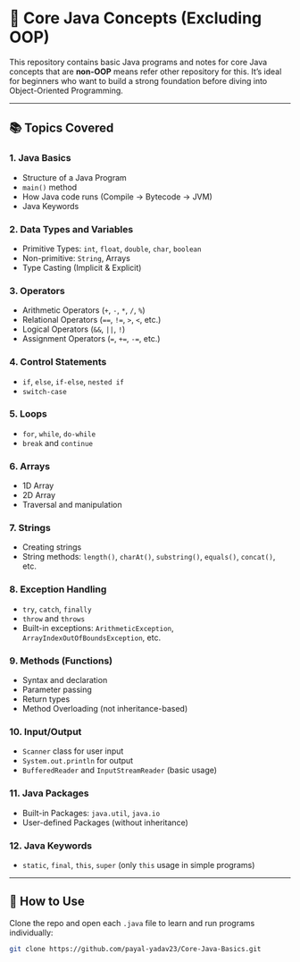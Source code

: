# 🌟 Core Java Concepts (Excluding OOP)

This repository contains basic Java programs and notes for core Java concepts that are **non-OOP** means refer other repository for this. It’s ideal for beginners who want to build a strong foundation before diving into Object-Oriented Programming.

---

## 📚 Topics Covered

### 1. **Java Basics**
- Structure of a Java Program
- `main()` method
- How Java code runs (Compile → Bytecode → JVM)
- Java Keywords

### 2. **Data Types and Variables**
- Primitive Types: `int`, `float`, `double`, `char`, `boolean`
- Non-primitive: `String`, Arrays
- Type Casting (Implicit & Explicit)

### 3. **Operators**
- Arithmetic Operators (`+`, `-`, `*`, `/`, `%`)
- Relational Operators (`==`, `!=`, `>`, `<`, etc.)
- Logical Operators (`&&`, `||`, `!`)
- Assignment Operators (`=`, `+=`, `-=`, etc.)

### 4. **Control Statements**
- `if`, `else`, `if-else`, `nested if`
- `switch-case`

### 5. **Loops**
- `for`, `while`, `do-while`
- `break` and `continue`

### 6. **Arrays**
- 1D Array
- 2D Array
- Traversal and manipulation

### 7. **Strings**
- Creating strings
- String methods: `length()`, `charAt()`, `substring()`, `equals()`, `concat()`, etc.

### 8. **Exception Handling**
- `try`, `catch`, `finally`
- `throw` and `throws`
- Built-in exceptions: `ArithmeticException`, `ArrayIndexOutOfBoundsException`, etc.

### 9. **Methods (Functions)**
- Syntax and declaration
- Parameter passing
- Return types
- Method Overloading (not inheritance-based)

### 10. **Input/Output**
- `Scanner` class for user input
- `System.out.println` for output
- `BufferedReader` and `InputStreamReader` (basic usage)

### 11. **Java Packages**
- Built-in Packages: `java.util`, `java.io`
- User-defined Packages (without inheritance)

### 12. **Java Keywords**
- `static`, `final`, `this`, `super` (only `this` usage in simple programs)

---

## 🚀 How to Use

Clone the repo and open each `.java` file to learn and run programs individually:

```bash
git clone https://github.com/payal-yadav23/Core-Java-Basics.git
